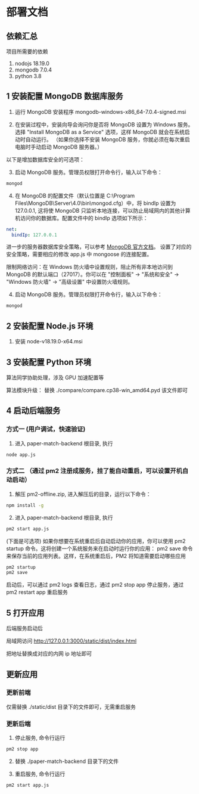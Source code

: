# 部署文档

## 依赖汇总
项目所需要的依赖
1. nodojs 18.19.0
2. mongodb 7.0.4
3. python 3.8

## 1 安装配置 MongoDB 数据库服务

1. 运行 MongoDB 安装程序 mongodb-windows-x86_64-7.0.4-signed.msi

2. 在安装过程中，安装向导会询问你是否将 MongoDB 设置为 Windows 服务。选择 "Install MongoDB as a Service" 选项，这样 MongoDB 就会在系统启动时自动运行。
（如果你选择不安装 MongoDB 服务，你就必须在每次重启电脑时手动启动 MongoDB 服务器。）

以下是增加数据库安全的可选项：

3. 启动 MongoDB 服务。管理员权限打开命令行，输入以下命令：

```bash
mongod
```

4. 在 MongoDB 的配置文件（默认位置是 C:\Program Files\MongoDB\Server\4.0\bin\mongod.cfg）中，将 bindIp 设置为 127.0.0.1, 这将使 MongoDB 只监听本地连接，可以防止局域网内的其他计算机访问你的数据库。配置文件中的 bindIp 选项如下所示：

```yml
net:
  bindIp: 127.0.0.1
```

进一步的服务器数据库安全策略，可以参考 [MongoDB 官方文档](https://docs.mongodb.com/manual/administration/security-checklist/)。
设置了对应的安全策略，需要相应的修改 app.js 中 mongoose 的连接配置。

限制网络访问：在 Windows 防火墙中设置规则，阻止所有非本地访问到 MongoDB 的默认端口（27017）。你可以在 "控制面板" -> "系统和安全" -> "Windows 防火墙" -> "高级设置" 中设置防火墙规则。

4. 启动 MongoDB 服务。管理员权限打开命令行，输入以下命令：

```bash
mongod
```

## 2 安装配置 Node.js 环境
1. 安装 node-v18.19.0-x64.msi

## 3 安装配置 Python 环境 
算法同学协助处理，涉及 GPU 加速配置等

算法模块升级：
替换 ./compare/compare.cp38-win_amd64.pyd 该文件即可

## 4 启动后端服务
### 方式一 (用户调试，快速验证)
1. 进入 paper-match-backend 根目录, 执行

```bash
node app.js
```

### 方式二 （通过 pm2 注册成服务，挂了能自动重启，可以设置开机自动启动）
1. 解压 pm2-offline.zip, 进入解压后的目录，运行以下命令：

```bash
npm install -g
```

2. 进入 paper-match-backend 根目录, 执行

```bash
pm2 start app.js
```

(下面是可选项)
如果你想要在系统重启后自动启动你的应用，你可以使用 pm2 startup 命令。这将创建一个系统服务来在启动时运行你的应用：
pm2 save 命令来保存当前的应用列表。这样，在系统重启后，PM2 将知道需要启动哪些应用

  ```bash
  pm2 startup
  pm2 save
  ```

启动后，可以通过 pm2 logs 查看日志，通过 pm2 stop app 停止服务，通过 pm2 restart app 重启服务

## 5 打开应用
后端服务启动后

局域网访问
http://127.0.0.1:3000/static/dist/index.html

把地址替换成对应的内网 ip 地址即可

## 更新应用

### 更新前端
仅需替换 ./static/dist 目录下的文件即可，无需重启服务

### 更新后端
1. 停止服务, 命令行运行
```bash
pm2 stop app
```

2. 替换 ./paper-match-backend 目录下的文件

3. 重启服务, 命令行运行
```bash
pm2 start app.js
```